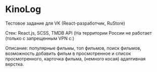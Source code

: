 # KinoLog

Тестовое задание для VK (React-разработчик, RuStore)

Стек: React.js, SCSS, TMDB API (На территории России не работает (только с запрещенным VPN с:)

Описание: популярные фильмы, топ фильмов, поиск фильмов, возможность добавить фильм в просмотренное и список просмотренного, карточка фильма, (немного косая) адаптивная верстка.
